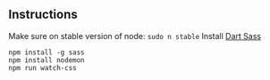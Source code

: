 ## Instructions

Make sure on stable version of node: `sudo n stable`
Install [Dart Sass](https://github.com/sass/dart-sass#from-homebrew-macos)

```
npm install -g sass
npm install nodemon
npm run watch-css
```